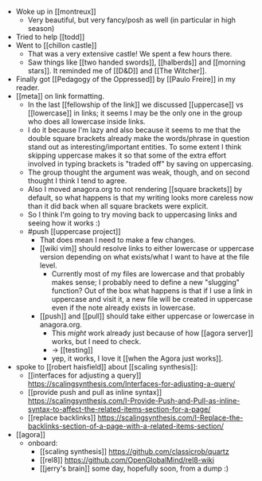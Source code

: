 - Woke up in [[montreux]]
  - Very beautiful, but very fancy/posh as well (in particular in high season)
- Tried to help [[todd]]
- Went to [[chillon castle]]
  - That was a very extensive castle! We spent a few hours there.
  - Saw things like [[two handed swords]], [[halberds]] and [[morning stars]]. It reminded me of [[D&D]] and [[The Witcher]].
- Finally got [[Pedagogy of the Oppressed]] by [[Paulo Freire]] in my reader.
- [[meta]] on link formatting.
  - In the last [[fellowship of the link]] we discussed [[uppercase]] vs [[lowercase]] in links; it seems I may be the only one in the group who does all lowercase inside links.
  - I do it because I'm lazy and also because it seems to me that the double square brackets already make the words/phrase in question stand out as interesting/important entities. To some extent I think skipping uppercase makes it so that some of the extra effort involved in typing brackets is "traded off" by saving on uppercasing.
  - The group thought the argument was weak, though, and on second thought I think I tend to agree.
  - Also I moved anagora.org to not rendering [[square brackets]] by default, so what happens is that my writing looks more careless now than it did back when all square brackets were explicit.
  - So I think I'm going to try moving back to uppercasing links and seeing how it works :)
  - #push [[uppercase project]]
    - That does mean I need to make a few changes.
    - [[wiki vim]] should resolve links to either lowercase or uppercase version depending on what exists/what I want to have at the file level.
      - Currently most of my files are lowercase and that probably makes sense; I probably need to define a new "slugging" function? Out of the box what happens is that if I use a link in uppercase and visit it, a new file will be created in uppercase even if the note already exists in lowercase.
    - [[push]] and [[pull]] should take either uppercase or lowercase in anagora.org.
      - This *might* work already just because of how [[agora server]] works, but I need to check.
      - -> [[testing]]
      - yep, it works, I love it [[when the Agora just works]].
- spoke to [[robert haisfield]] about [[scaling synthesis]]:
  - [[interfaces for adjusting a query]] https://scalingsynthesis.com/Interfaces-for-adjusting-a-query/
  - [[provide push and pull as inline syntax]] https://scalingsynthesis.com/I-Provide-Push-and-Pull-as-inline-syntax-to-affect-the-related-items-section-for-a-page/
  - [[replace backlinks]] https://scalingsynthesis.com/I-Replace-the-backlinks-section-of-a-page-with-a-related-items-section/
- [[agora]]
  - onboard:
    - [[scaling synthesis]] https://github.com/classicrob/quartz
    - [[rel8]] https://github.com/OpenGlobalMind/rel8-wiki
    - [[jerry's brain]] some day, hopefully soon, from a dump :)
